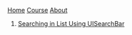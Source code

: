 
[Home](http://www.declarative-swift.com)
[Course](http://www.declarative-swift.com/swiftui-course)
[About](http://www.declarative-swift.com/about) 

1. [Searching in List Using UISearchBar](/searching-in-list-uisearchbar)

